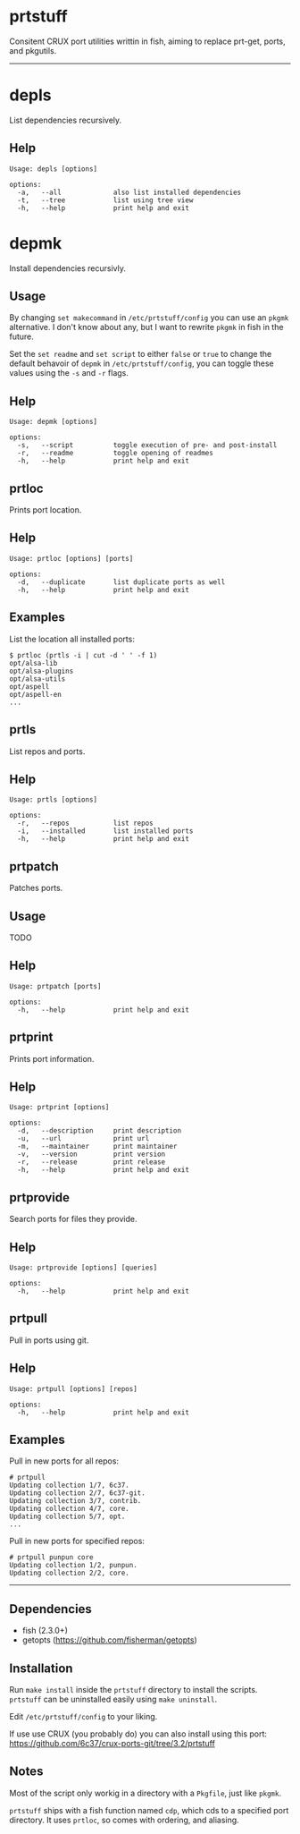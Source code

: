 prtstuff
========

Consitent CRUX port utilities writtin in fish, aiming to replace prt-get, ports, and pkgutils.


----


depls
=====

List dependencies recursively.


Help
----

```
Usage: depls [options]

options:
  -a,   --all             also list installed dependencies
  -t,   --tree            list using tree view
  -h,   --help            print help and exit
```


depmk
=====

Install dependencies recursivly.


Usage
-----

By changing `set makecommand` in `/etc/prtstuff/config` you can use an `pkgmk` alternative. I don't
know about any, but I want to rewrite `pkgmk` in fish in the future.

Set the `set readme` and `set script` to either `false` or `true` to change the default behavoir
of `depmk` in `/etc/prtstuff/config`, you can toggle these values using the `-s` and `-r` flags.


Help
----

```
Usage: depmk [options]

options:
  -s,   --script          toggle execution of pre- and post-install
  -r,   --readme          toggle opening of readmes
  -h,   --help            print help and exit
```


prtloc
------

Prints port location.


Help
----

```
Usage: prtloc [options] [ports]

options:
  -d,   --duplicate       list duplicate ports as well
  -h,   --help            print help and exit
```


Examples
--------

List the location all installed ports:
```
$ prtloc (prtls -i | cut -d ' ' -f 1)
opt/alsa-lib
opt/alsa-plugins
opt/alsa-utils
opt/aspell
opt/aspell-en
...
```


prtls
------

List repos and ports.


Help
----

```
Usage: prtls [options]

options:
  -r,   --repos           list repos
  -i,   --installed       list installed ports
  -h,   --help            print help and exit
```


prtpatch
--------

Patches ports.


Usage
-----

TODO


Help
----

```
Usage: prtpatch [ports]

options:
  -h,   --help            print help and exit
```


prtprint
--------

Prints port information.


Help
----

```
Usage: prtprint [options]

options:
  -d,   --description     print description
  -u,   --url             print url
  -m,   --maintainer      print maintainer
  -v,   --version         print version
  -r,   --release         print release
  -h,   --help            print help and exit
```


prtprovide
----------

Search ports for files they provide.


Help
----

```
Usage: prtprovide [options] [queries]

options:
  -h,   --help            print help and exit
```


prtpull
-------

Pull in ports using git.


Help
----

```
Usage: prtpull [options] [repos]

options:
  -h,   --help            print help and exit
```


Examples
--------

Pull in new ports for all repos:
```
# prtpull
Updating collection 1/7, 6c37.
Updating collection 2/7, 6c37-git.
Updating collection 3/7, contrib.
Updating collection 4/7, core.
Updating collection 5/7, opt.
...
```

Pull in new ports for specified repos:
```
# prtpull punpun core
Updating collection 1/2, punpun.
Updating collection 2/2, core.
```


----


Dependencies
------------

* fish (2.3.0+)
* getopts (https://github.com/fisherman/getopts)


Installation
------------

Run `make install` inside the `prtstuff` directory to install the scripts.
`prtstuff` can be uninstalled easily using `make uninstall`.

Edit `/etc/prtstuff/config` to your liking.

If use use CRUX (you probably do) you can also install using this port: https://github.com/6c37/crux-ports-git/tree/3.2/prtstuff


Notes
-----

Most of the script only workig in a directory with a `Pkgfile`, just like `pkgmk`.

`prtstuff` ships with a fish function named `cdp`, which cds to a specified port directory.
It uses `prtloc`, so comes with ordering, and aliasing.
